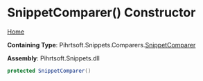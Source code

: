 # SnippetComparer\(\) Constructor

[Home](../../../../../README.md)

**Containing Type**: Pihrtsoft\.Snippets\.Comparers\.[SnippetComparer](../README.md)

**Assembly**: Pihrtsoft\.Snippets\.dll

```csharp
protected SnippetComparer()
```

